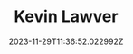 ---
title: "Kevin Lawver"
category: "IndieWeb & Personal Blogs"
site_url: https://lawver.net
feed_url: https://lawver.net/feed/
date: 2023-11-29T11:36:52.022992Z
domain: lawver.net

---